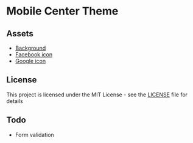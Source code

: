 # Mobile Center Theme

## Assets
* [Background](https://unsplash.com/search/computer?photo=Z3ownETsdNQ) 
* [Facebook icon](http://www.flaticon.com/free-icon/facebook_124010) 
* [Google icon](http://www.flaticon.com/free-icon/search_281764) 

## License
This project is licensed under the MIT License - see the [LICENSE](LICENSE) file for details

## Todo
* Form validation
